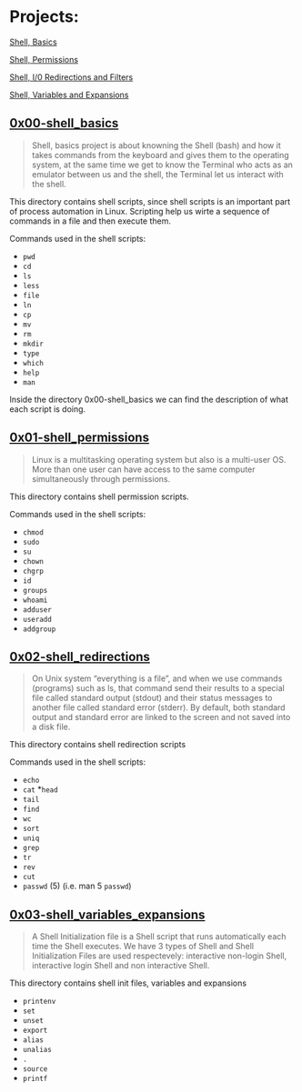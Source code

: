 # Projects:
[Shell, Basics](#0x00-shell_basics)

[Shell, Permissions](#0x01-shell_permissions)

[Shell, I/0 Redirections and Filters](#0x02-shell_redirections)

[Shell, Variables and Expansions](#0x03-shell_variables_expansions)



## <a href="https://github.com/ceciisalas/alx-system_engineering_devops/tree/master/0x00-shell_basics">0x00-shell_basics</a>

> Shell, basics project is about knowning the Shell (bash) and how it takes commands from the keyboard and gives them to the operating system, at the same time we get to know the Terminal who acts as an emulator between us and the shell, the Terminal let us interact with the shell.

This directory contains shell scripts, since shell scripts is an important part of process automation in Linux. Scripting help us wirte a sequence of commands in a file and then execute them.

Commands used in the shell scripts:
* `pwd`
* `cd`
* `ls`
* `less`
* `file`
* `ln`
* `cp`
* `mv`
* `rm`
* `mkdir`
* `type`
* `which`
* `help`
* `man`

Inside the directory 0x00-shell_basics we can find the description of what each script is doing.


## <a href="https://github.com/ceciisalas/alx-system_engineering-devops/tree/master/0x01-shell_permissions">0x01-shell_permissions</a>
> Linux is a multitasking operating system but also is a multi-user OS. More than one user can have access to the same computer simultaneously through permissions.

This directory contains shell permission scripts.

Commands used in the shell scripts:

* `chmod`
* `sudo`
* `su`
* `chown`
* `chgrp`
* `id`
* `groups`
* `whoami`
* `adduser`
* `useradd`
* `addgroup`


## <a href="https://github.com/ceciisalas/alx-system_engineering-devops/tree/master/0x02-shell_redirections">0x02-shell_redirections</a>
> On Unix system “everything is a file”, and when we use commands (programs) such as ls, that command send their results to a special file called standard output (stdout) and their status messages to another file called standard error (stderr). By default, both standard output and standard error are linked to the screen and not saved into a disk file.

This directory contains shell redirection scripts

Commands used in the shell scripts:

* `echo`
* `cat`
*`head`
* `tail`
* `find`
* `wc`
* `sort`
* `uniq`
* `grep`
* `tr`
* `rev`
* `cut`
* `passwd` (5) (i.e. man 5 `passwd`)


## <a href="https://github.com/ceciisalas/alx-system_engineering-devops/tree/master/0x03-shell_variables_expansions">0x03-shell_variables_expansions</a>
> A Shell Initialization file is a Shell script that runs automatically each time the Shell executes. We have 3 types of Shell and Shell Initialization Files are used respectevely: interactive non-login Shell, interactive login Shell and non interactive Shell.

This directory contains shell init files, variables and expansions

* `printenv`
* `set`
* `unset`
* `export`
* `alias`
* `unalias`
* `.`
* `source`
* `printf`

